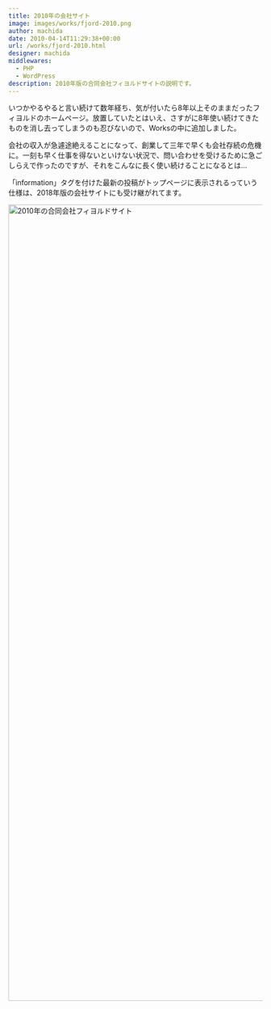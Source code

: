 ```yaml
---
title: 2010年の会社サイト
image: images/works/fjord-2010.png
author: machida
date: 2010-04-14T11:29:38+00:00
url: /works/fjord-2010.html
designer: machida
middlewares:
  - PHP
  - WordPress
description: 2010年版の合同会社フィヨルドサイトの説明です。
---
```


いつかやるやると言い続けて数年経ち、気が付いたら8年以上そのままだったフィヨルドのホームページ。放置していたとはいえ、さすがに8年使い続けてきたものを消し去ってしまうのも忍びないので、Worksの中に追加しました。

会社の収入が急遽途絶えることになって、創業して三年で早くも会社存続の危機に。一刻も早く仕事を得ないといけない状況で、問い合わせを受けるために急ごしらえで作ったのですが、それをこんなに長く使い続けることになるとは...

「information」タグを付けた最新の投稿がトップページに表示されるっていう仕様は、2018年版の会社サイトにも受け継がれてます。

<img src="https://i.gyazo.com/937897c469e2f3e472114c26b579ae95.png" alt="2010年の合同会社フィヨルドサイト" width="1200" height="1576">
